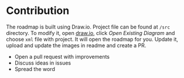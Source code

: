 # Contribution
The roadmap is built using Draw.io. Project file can be found at `/src` directory. To modify it, open [draw.io](https://app.diagrams.net/), click *Open Existing Diagram* and choose `xml` file with project. It will open the roadmap for you. Update it, upload and update the images in readme and create a PR.

- Open a pull request with improvements
- Discuss ideas in issues
- Spread the word

